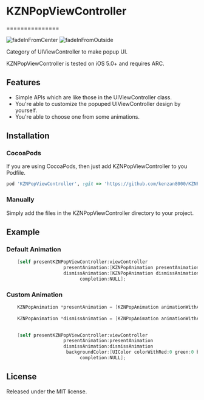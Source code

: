 # KZNPopViewController
===============

![fadeInFromCenter](https://raw2.github.com/kenzan8000/KZNPopViewController/master/Screenshot/fadeInFromCenter.gif "fadeInFromCenter")
![fadeInFromOutside](https://raw2.github.com/kenzan8000/KZNPopViewController/master/Screenshot/fadeInFromOutside.gif "fadeInFromOutside")

Category of UIViewController to make popup UI.

KZNPopViewController is tested on iOS 5.0+ and requires ARC.


## Features
* Simple APIs which are like those in the UIViewController class.
* You're able to customize the popuped UIViewController design by yourself.
* You're able to choose one from some animations.


## Installation

### CocoaPods
If you are using CocoaPods, then just add KZNPopViewController to you Podfile.
```ruby
pod 'KZNPopViewController', :git => 'https://github.com/kenzan8000/KZNPopViewController.git'
```

### Manually
Simply add the files in the KZNPopViewController directory to your project.


## Example

### Default Animation
```objective-c
    [self presentKZNPopViewController:viewController
                     presentAnimation:[KZNPopAnimation presentAnimationFadeInFromCenter]
                     dismissAnimation:[KZNPopAnimation dismissAnimationFadeOutToCenter]
                           completion:NULL];
```

### Custom Animation
```objective-c
    KZNPopAnimation *presentAnimation = [KZNPopAnimation animationWithAnimationType:KZNPopViewControllerAnimationTypeFadeIn | KZNPopViewControllerAnimationTypeScalingFromOutside
                                                                           duration:0.3f];
    KZNPopAnimation *dismissAnimation = [KZNPopAnimation animationWithAnimationType:KZNPopViewControllerAnimationTypeFadeOut
                                                                           duration:0.3f];

    [self presentKZNPopViewController:viewController
                     presentAnimation:presentAnimation
                     dismissAnimation:dismissAnimation
                      backgroundColor:[UIColor colorWithRed:0 green:0 blue:0 alpha:0.3]
                           completion:NULL];
```

## License
Released under the MIT license.
